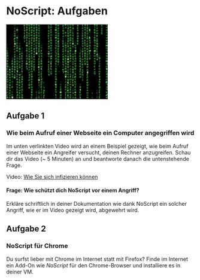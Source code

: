 # NoScript: Aufgaben

![Animiertes Bild](<../04 NoScript/Aufgaben/res/matrix.webp>)

## Aufgabe 1

### Wie beim Aufruf einer Webseite ein Computer angegriffen wird

Im unten verlinkten Video wird an einem Beispiel gezeigt, wie beim Aufruf einer Webseite ein Angreifer versucht, deinen Rechner anzugreifen. Schau dir das Video (\~ 5 Minuten) an und beantworte danach die untenstehende Frage.

Video: [Wie Sie sich infizieren können](https://www.youtube.com/watch?v=Rxyp6cNxN3A)

#### Frage: Wie schützt dich NoScript vor einem Angriff?

Erkläre schriftlich in deiner Dokumentation wie dank NoScript ein solcher Angriff, wie er im Video gezeigt wird, abgewehrt wird.

## Aufgabe 2

### NoScript für Chrome

Du surfst lieber mit Chrome im Internet statt mit Firefox? Finde im Internet ein Add-On wie _NoScript_ für den Chrome-Browser und installiere es in deiner VM.
